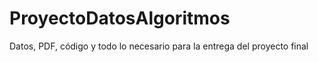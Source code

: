 # ProyectoDatosAlgoritmos
Datos, PDF, código y todo lo necesario para la entrega del proyecto final 
